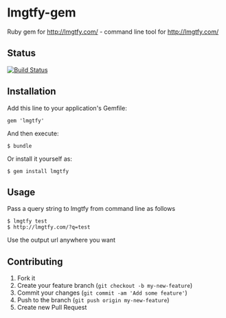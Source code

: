lmgtfy-gem
==========

Ruby gem for http://lmgtfy.com/ - command line tool for http://lmgtfy.com/

## Status

[![Build Status](https://travis-ci.org/prathamesh-sonpatki/lmgtfy-gem.png?branch=master)](https://travis-ci.org/prathamesh-sonpatki/lmgtfy-gem)

## Installation

Add this line to your application's Gemfile:

    gem 'lmgtfy'

And then execute:

    $ bundle

Or install it yourself as:

    $ gem install lmgtfy

## Usage

Pass a query string to lmgtfy from command line as follows

    $ lmgtfy test
    $ http://lmgtfy.com/?q=test

Use the output url anywhere you want


## Contributing

1. Fork it
2. Create your feature branch (`git checkout -b my-new-feature`)
3. Commit your changes (`git commit -am 'Add some feature'`)
4. Push to the branch (`git push origin my-new-feature`)
5. Create new Pull Request

